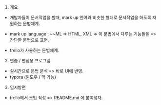 1. 개요
  - 개발자들이 문서작업을 할때, mark up 언어와 비슷한 형태로 문서작업을 하도록 지원하는 문법체계.

  - mark up language :  ~~ML  => HTML,  XML
    => 이 문법에서 다루는 기능들을 => 간단한 문법으로 표현.

  - trello가 사용하는 문법체계.

2. 연습 / 편집용 프로그램
  - 실시간으로 문법 분석 => 바로 UI에 반영.
  - typora  (윈도우 / 맥 가능)

3. 임시방편
  - trello에서 문법 작성 => README.md 에 붙여넣자.